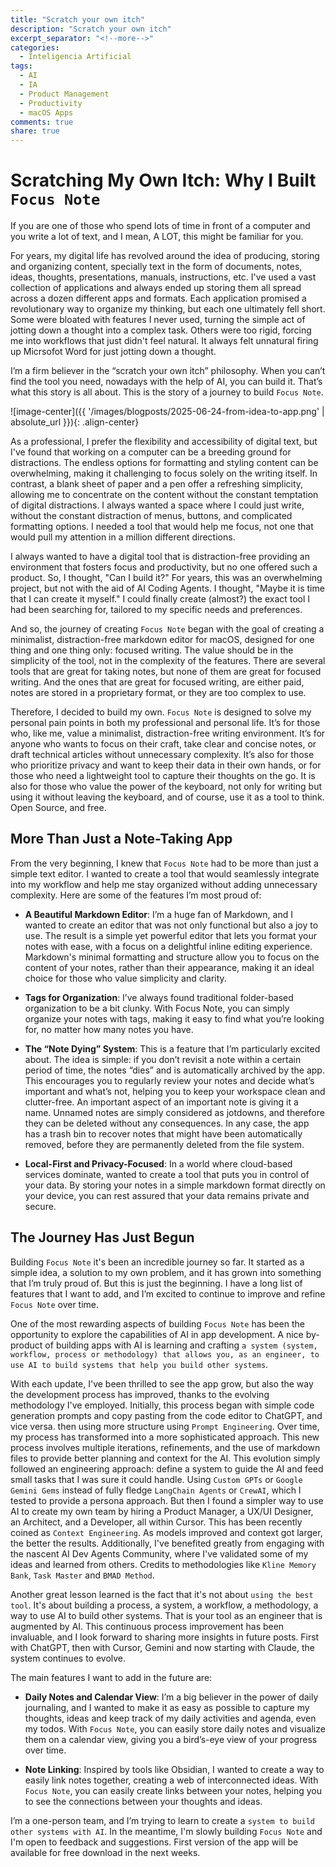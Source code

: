 ```yaml
---
title: "Scratch your own itch"
description: "Scratch your own itch"
excerpt_separator: "<!--more-->"
categories:
  - Inteligencia Artificial
tags:
  - AI
  - IA
  - Product Management
  - Productivity
  - macOS Apps
comments: true
share: true
---
```


# Scratching My Own Itch: Why I Built `Focus Note`

If you are one of those who spend lots of time in front of a computer and you write a lot of text, and I mean, A LOT, this might be familiar for you.

For years, my digital life has revolved around the idea of producing, storing and organizing content, specially text in the form of documents, notes, ideas, thoughts, presentations, manuals, instructions, etc. I've used a vast collection of applications and always ended up storing them all spread across a dozen different apps and formats. Each application promised a revolutionary way to organize my thinking, but each one ultimately fell short. Some were bloated with features I never used, turning the simple act of jotting down a thought into a complex task. Others were too rigid, forcing me into workflows that just didn't feel natural. It always felt unnatural firing up Micrsofot Word for just jotting down a thought.

I’m a firm believer in the “scratch your own itch” philosophy. When you can’t find the tool you need, nowadays with the help of AI, you can build it. That’s what this story is all about. This is the story of a journey to build `Focus Note`.

![image-center]({{ '/images/blogposts/2025-06-24-from-idea-to-app.png' | absolute_url }}){: .align-center}

<!--more-->

As a professional, I prefer the flexibility and accessibility of digital text, but I've found that working on a computer can be a breeding ground for distractions. The endless options for formatting and styling content can be overwhelming, making it challenging to focus solely on the writing itself. In contrast, a blank sheet of paper and a pen offer a refreshing simplicity, allowing me to concentrate on the content without the constant temptation of digital distractions. I always wanted a space where I could just write, without the constant distraction of menus, buttons, and complicated formatting options. I needed a tool that would help me focus, not one that would pull my attention in a million different directions.

I always wanted to have a digital tool that is distraction-free providing an environment that fosters focus and productivity, but no one offered such a product. So, I thought, "Can I build it?" For years, this was an overwhelming project, but not with the aid of AI Coding Agents. I thought, "Maybe it is time that I can create it myself." I could finally create (almost?) the exact tool I had been searching for, tailored to my specific needs and preferences.

And so, the journey of creating `Focus Note` began with the goal of creating a minimalist, distraction-free markdown editor for macOS, designed for one thing and one thing only: focused writing. The value should be in the simplicity of the tool, not in the complexity of the features. There are several tools that are great for taking notes, but none of them are great for focused writing. And the ones that are great for focused writing, are either paid, notes are stored in a proprietary format, or they are too complex to use.

Therefore, I decided to build my own. `Focus Note` is designed to solve my personal pain points in both my professional and personal life. It’s for those who, like me, value a minimalist, distraction-free writing environment. It’s for anyone who wants to focus on their craft, take clear and concise notes, or draft technical articles without unnecessary complexity. It’s also for those who prioritize privacy and want to keep their data in their own hands, or for those who need a lightweight tool to capture their thoughts on the go. It is also for those who value the power of the keyboard, not only for writing but using it without leaving the keyboard, and of course, use it as a tool to think. Open Source, and free.

## More Than Just a Note-Taking App

From the very beginning, I knew that `Focus Note` had to be more than just a simple text editor. I wanted to create a tool that would seamlessly integrate into my workflow and help me stay organized without adding unnecessary complexity. Here are some of the features I’m most proud of:

- **A Beautiful Markdown Editor**: I’m a huge fan of Markdown, and I wanted to create an editor that was not only functional but also a joy to use. The result is a simple yet powerful editor that lets you format your notes with ease, with a focus on a delightful inline editing experience. Markdown's minimal formatting and structure allow you to focus on the content of your notes, rather than their appearance, making it an ideal choice for those who value simplicity and clarity.

- **Tags for Organization**: I’ve always found traditional folder-based organization to be a bit clunky. With Focus Note, you can simply organize your notes with tags, making it easy to find what you’re looking for, no matter how many notes you have.

- **The “Note Dying” System**: This is a feature that I’m particularly excited about. The idea is simple: if you don’t revisit a note within a certain period of time, the notes “dies” and is automatically archived by the app. This encourages you to regularly review your notes and decide what’s important and what’s not, helping you to keep your workspace clean and clutter-free. An important aspect of an important note is giving it a name. Unnamed notes are simply considered as jotdowns, and therefore they can be deleted without any consequences. In any case, the app has a trash bin to recover notes that might have been automatically removed, before they are permanently deleted from the file system.

- **Local-First and Privacy-Focused**: In a world where cloud-based services dominate, wanted to create a tool that puts you in control of your data. By storing your notes in a simple markdown format directly on your device, you can rest assured that your data remains private and secure.

## The Journey Has Just Begun

Building `Focus Note` it's been an incredible journey so far. It started as a simple idea, a solution to my own problem, and it has grown into something that I’m truly proud of. But this is just the beginning. I have a long list of features that I want to add, and I’m excited to continue to improve and refine `Focus Note` over time.

One of the most rewarding aspects of building `Focus Note` has been the opportunity to explore the capabilities of AI in app development. A nice by-product of building apps with AI is learning and crafting `a system (system, workflow, process or methodology) that allows you, as an engineer, to use AI to build systems that help you build other systems`.

With each update, I've been thrilled to see the app grow, but also the way the development process has improved, thanks to the evolving methodology I've employed. Initially, this process began with simple code generation prompts and copy pasting from the code editor to ChatGPT, and vice versa. then using more structure using `Prompt Engineering`. Over time, my process has transformed into a more sophisticated approach. This new process involves multiple iterations, refinements, and the use of markdown files to provide better planning and context for the AI. This evolution simply followed an engineering approach: define a system to guide the AI and feed small tasks that I was sure it could handle. Using `Custom GPTs` or `Google Gemini Gems` instead of fully fledge `LangChain Agents` or `CrewAI`, which I tested to provide a persona approach. But then I found a simpler way to use AI to create my own team by hiring a Product Manager, a UX/UI Designer, an Architect, and a Developer, all within Cursor. This has been recently coined as `Context Engineering`. As models improved and context got larger, the better the results. Additionally, I've benefited greatly from engaging with the nascent AI Dev Agents Community, where I've validated some of my ideas and learned from others. Credits to methodologies like `Kline Memory Bank`, `Task Master` and `BMAD Method`.

Another great lesson learned is the fact that it's not about `using the best tool`. It's about building a process, a system, a workflow, a methodology, a way to use AI to build other systems. That is your tool as an engineer that is augmented by AI. This continuous process improvement has been invaluable, and I look forward to sharing more insights in future posts. First with ChatGPT, then with Cursor, Gemini and now starting with Claude, the system continues to evolve.

The main features I want to add in the future are:

- **Daily Notes and Calendar View**: I’m a big believer in the power of daily journaling, and I wanted to make it as easy as possible to capture my thoughts, ideas and keep track of my daily activities and agenda, even my todos. With `Focus Note`, you can easily store daily notes and visualize them on a calendar view, giving you a bird’s-eye view of your progress over time.

- **Note Linking**: Inspired by tools like Obsidian, I wanted to create a way to easily link notes together, creating a web of interconnected ideas. With `Focus Note`, you can easily create links between your notes, helping you to see the connections between your thoughts and ideas.

I’m a one-person team, and I’m trying to learn to create a `system to build other systems with AI`. In the meantime, I'm slowly building `Focus Note` and I'm open to feedback and suggestions. First version of the app will be available for free download in the next weeks.

